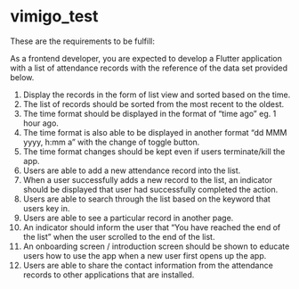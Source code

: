# vimigo_test

These are the requirements to be fulfill:

As a frontend developer, you are expected to develop a Flutter application with a list of
attendance records with the reference of the data set provided below.
1. Display the records in the form of list view and sorted based on the time.
2. The list of records should be sorted from the most recent to the oldest.
3. The time format should be displayed in the format of “time ago” eg. 1 hour ago.
4. The time format is also able to be displayed in another format “dd MMM yyyy, h:mm a”
   with the change of toggle button.
5. The time format changes should be kept even if users terminate/kill the app.
6. Users are able to add a new attendance record into the list.
7. When a user successfully adds a new record to the list, an indicator should be displayed
   that user had successfully completed the action.
8. Users are able to search through the list based on the keyword that users key in.
9. Users are able to see a particular record in another page.
10. An indicator should inform the user that “You have reached the end of the list” when
    the user scrolled to the end of the list.
11. An onboarding screen / introduction screen should be shown to educate users how to
    use the app when a new user first opens up the app.
12. Users are able to share the contact information from the attendance records to other
    applications that are installed.
